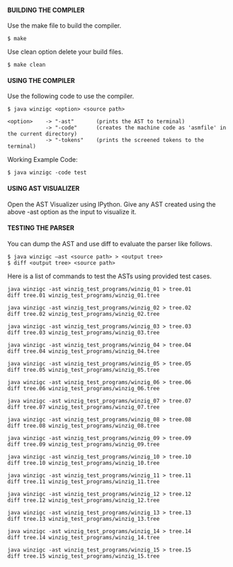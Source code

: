 #### BUILDING THE COMPILER

Use the make file to build the compiler.

	$ make

Use clean option delete your build files.

	$ make clean

#### USING THE COMPILER

Use the following code to use the compiler.

	$ java winzigc <option> <source path>

	<option> 	-> "-ast"       (prints the AST to terminal)
                -> "-code"      (creates the machine code as 'asmfile' in the current directory)
	 		    -> "-tokens"    (prints the screened tokens to the terminal)

Working Example Code:

    $ java winzigc -code test


#### USING AST VISUALIZER

Open the AST Visualizer using IPython.
Give any AST created using the above -ast option as the input to visualize it.


#### TESTING THE PARSER

You can dump the AST and use diff to evaluate the parser like follows.

	$ java winzigc –ast <source path> > <output tree>
 	$ diff <output tree> <source path>

Here is a list of commands to test the ASTs using provided test cases.

    java winzigc -ast winzig_test_programs/winzig_01 > tree.01
    diff tree.01 winzig_test_programs/winzig_01.tree

    java winzigc -ast winzig_test_programs/winzig_02 > tree.02
    diff tree.02 winzig_test_programs/winzig_02.tree

    java winzigc -ast winzig_test_programs/winzig_03 > tree.03
    diff tree.03 winzig_test_programs/winzig_03.tree

    java winzigc -ast winzig_test_programs/winzig_04 > tree.04
    diff tree.04 winzig_test_programs/winzig_04.tree

    java winzigc -ast winzig_test_programs/winzig_05 > tree.05
    diff tree.05 winzig_test_programs/winzig_05.tree

    java winzigc -ast winzig_test_programs/winzig_06 > tree.06
    diff tree.06 winzig_test_programs/winzig_06.tree

    java winzigc -ast winzig_test_programs/winzig_07 > tree.07
    diff tree.07 winzig_test_programs/winzig_07.tree

    java winzigc -ast winzig_test_programs/winzig_08 > tree.08
    diff tree.08 winzig_test_programs/winzig_08.tree

    java winzigc -ast winzig_test_programs/winzig_09 > tree.09
    diff tree.09 winzig_test_programs/winzig_09.tree

    java winzigc -ast winzig_test_programs/winzig_10 > tree.10
    diff tree.10 winzig_test_programs/winzig_10.tree

    java winzigc -ast winzig_test_programs/winzig_11 > tree.11
    diff tree.11 winzig_test_programs/winzig_11.tree

    java winzigc -ast winzig_test_programs/winzig_12 > tree.12
    diff tree.12 winzig_test_programs/winzig_12.tree

    java winzigc -ast winzig_test_programs/winzig_13 > tree.13
    diff tree.13 winzig_test_programs/winzig_13.tree

    java winzigc -ast winzig_test_programs/winzig_14 > tree.14
    diff tree.14 winzig_test_programs/winzig_14.tree

    java winzigc -ast winzig_test_programs/winzig_15 > tree.15
    diff tree.15 winzig_test_programs/winzig_15.tree
